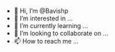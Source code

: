 - 👋 Hi, I’m @Bavishp
- 👀 I’m interested in ...
- 🌱 I’m currently learning ...
- 💞️ I’m looking to collaborate on ...
- 📫 How to reach me ...

<!---
Bavishp/Bavishp is a ✨ special ✨ repository because its `README.md` (this file) appears on your GitHub profile.
You can click the Preview link to take a look at your changes.
--->
